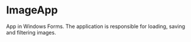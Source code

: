 # ImageApp
App in Windows Forms. The application is responsible for loading, saving and filtering images.
